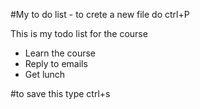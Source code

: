 #My to do list - to crete a new file do ctrl+P

This is my todo list for the course

- Learn the course
- Reply to emails 
- Get lunch

#to save this type ctrl+s